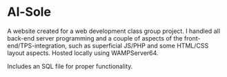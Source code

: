 # Al-Sole
A website created for a web development class group project.  I handled all back-end server programming and a couple of aspects of the front-end/TPS-integration, such as superficial JS/PHP and some HTML/CSS layout aspects.  Hosted locally using WAMPServer64.

Includes an SQL file for proper functionality.
